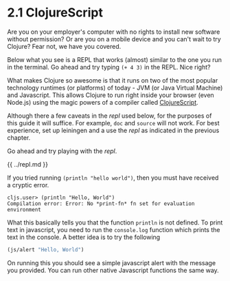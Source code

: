 # 2.1 ClojureScript

Are you on your employer's computer with no rights to install new software without permission? Or are you on a mobile device and you can't wait to try Clojure? Fear not, we have you covered.

Below what you see is a REPL that works (almost) similar to the one you run in the terminal. Go ahead and try typing `(+ 4 3)` in the REPL. Nice right?

What makes Clojure so awesome is that it runs on two of the most popular technology runtimes (or platforms) of today - JVM (or Java Virtual Machine) and Javascript. This allows Clojure to run right inside your browser (even Node.js) using the magic powers of a compiler called [ClojureScript](https://github.com/clojure/clojurescript).

Although there a few caveats in the *repl* used below, for the purposes of this guide it will suffice. For example, `doc` and `source` will not work. For best experience, set up leiningen and a use the *repl* as indicated in the previous chapter.

Go ahead and try playing with the *repl*.

{{ ../repl.md }}

If you tried running `(println "hello world")`, then you must have received a cryptic error.

```
cljs.user> (println "Hello, World")
Compilation error: Error: No *print-fn* fn set for evaluation environment
```

What this basically tells you that the function `println` is not defined. To print text in javascript, you need to run the `console.log` function which prints the text in the console. A better idea is to try the following

```clojure
(js/alert "Hello, World")
```

On running this you should see a simple javascript alert with the message you provided. You can run other native Javascript functions the same way.
